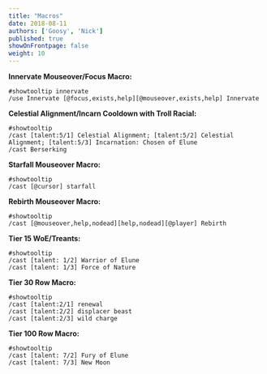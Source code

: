 ```yaml
---
title: "Macros"
date: 2018-08-11
authors: ['Goosy', 'Nick']
published: true
showOnFrontpage: false
weight: 10
---
```


**Innervate Mouseover/Focus Macro:**

```
#showtooltip innervate
/use Innervate [@focus,exists,help][@mouseover,exists,help] Innervate
```

**Celestial Alignment/Incarn Cooldown with Troll Racial:**

```
#showtooltip
/cast [talent:5/1] Celestial Alignment; [talent:5/2] Celestial Alignment; [talent:5/3] Incarnation: Chosen of Elune
/cast Berserking
```

**Starfall Mouseover Macro:**

```
#showtooltip
/cast [@cursor] starfall
```

**Rebirth Mouseover Macro:**

```
#showtooltip
/cast [@mouseover,help,nodead][help,nodead][@player] Rebirth
```

**Tier 15 WoE/Treants:**

```
#showtooltip
/cast [talent: 1/2] Warrior of Elune
/cast [talent: 1/3] Force of Nature
```

**Tier 30 Row Macro:**

```
#showtooltip
/cast [talent:2/1] renewal
/cast [talent:2/2] displacer beast
/cast [talent:2/3] wild charge
```

**Tier 100 Row Macro:**

```
#showtooltip
/cast [talent: 7/2] Fury of Elune
/cast [talent: 7/3] New Moon
```
